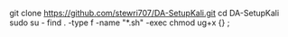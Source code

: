 git clone https://github.com/stewri707/DA-SetupKali.git
cd DA-SetupKali
sudo su -
find . -type f -name "*.sh" -exec chmod ug+x {} \;
